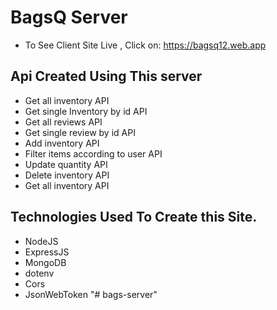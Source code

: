 # BagsQ Server

- To See Client Site Live , Click on: https://bagsq12.web.app

## Api Created Using This server

- Get all inventory API
- Get single Inventory by id API
- Get all reviews API
- Get single review by id API
- Add inventory API
- Filter items according to user API
- Update quantity API
- Delete inventory API
- Get all inventory API

## Technologies Used To Create this Site.

- NodeJS
- ExpressJS
- MongoDB
- dotenv
- Cors
- JsonWebToken
  "# bags-server"
